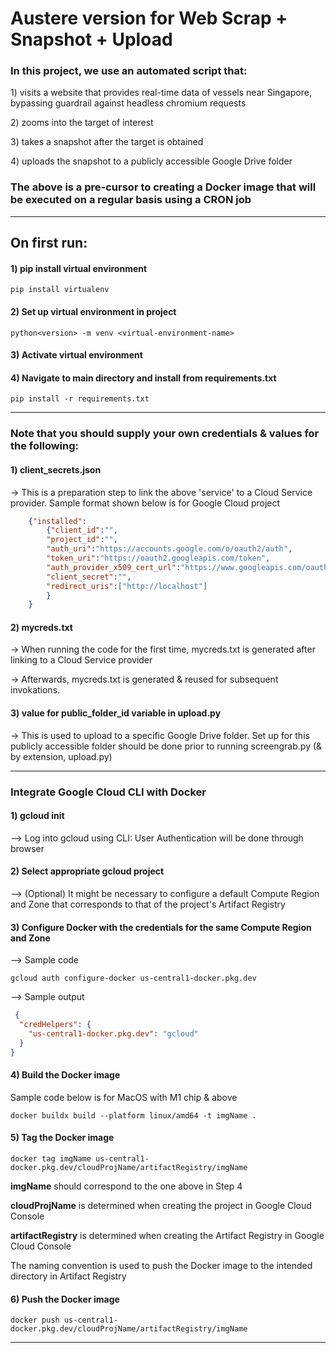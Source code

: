 <h1>Austere version for Web Scrap + Snapshot + Upload</h1>

<h3>In this project, we use an automated script that:</h3>
<p>1) visits a website that provides real-time data of vessels near Singapore, bypassing guardrail against headless chromium requests</p>
<p>2) zooms into the target of interest</p>
<p>3) takes a snapshot after the target is obtained</p>
<p>4) uploads the snapshot to a publicly accessible Google Drive folder</p>

<h3>The above is a pre-cursor to creating a Docker image that will be executed on a regular basis using a CRON job</h3>

---

<h2>On first run:</h2>
<h4>1) pip install virtual environment</h4>

`pip install virtualenv`

<h4>2) Set up virtual environment in project</h4>

`python<version> -m venv <virtual-environment-name>`

<h4>3) Activate virtual environment</h4>
<h4>4) Navigate to main directory and install from requirements.txt</h4>

`pip install -r requirements.txt`

---

<h3>Note that you should supply your own credentials & values for the following:</h3>
<h4>1) client_secrets.json</h4>
    <p>-> This is a preparation step to link the above 'service' to a Cloud Service provider. Sample format shown below is for Google Cloud project</p>

```json
    {"installed":
        {"client_id":"",
        "project_id":"",
        "auth_uri":"https://accounts.google.com/o/oauth2/auth",
        "token_uri":"https://oauth2.googleapis.com/token",
        "auth_provider_x509_cert_url":"https://www.googleapis.com/oauth2/v1/certs",
        "client_secret":"",
        "redirect_uris":["http://localhost"]
        }
    }
```

<h4>2) mycreds.txt</h4>
    <p>-> When running the code for the first time, mycreds.txt is generated after linking to a Cloud Service provider</p>
    <p>-> Afterwards, mycreds.txt is generated & reused for subsequent invokations.</p>
<h4>3) value for public_folder_id variable in upload.py</h4>
    <p>-> This is used to upload to a specific Google Drive folder. Set up for this publicly accessible folder should be done prior to running screengrab.py (& by extension, upload.py)</p>


---

<h3>Integrate Google Cloud CLI with Docker</h3>
<h4>1) gcloud init</h4>
<p>--> Log into gcloud using CLI: User Authentication will be done through browser</p>
<h4>2) Select appropriate gcloud project</h4>
<p>--> (Optional) It might be necessary to configure a default Compute Region and Zone that corresponds to that of the project's Artifact Registry</p>
<h4>3) Configure Docker with the credentials for the same Compute Region and Zone</h4>
<p>--> Sample code</p>

```
gcloud auth configure-docker us-central1-docker.pkg.dev
```

<p>--> Sample output</p>

```json
 {
  "credHelpers": {
    "us-central1-docker.pkg.dev": "gcloud"
  }
}
```

<h4>4) Build the Docker image</h4>
<p>Sample code below is for MacOS with M1 chip & above</p>

```
docker buildx build --platform linux/amd64 -t imgName .
```

<h4>5) Tag the Docker image</h4>

```
docker tag imgName us-central1-docker.pkg.dev/cloudProjName/artifactRegistry/imgName
```

<p><b>imgName</b> should correspond to the one above in Step 4</p>
<p><b>cloudProjName</b> is determined when creating the project in Google Cloud Console</p>
<p><b>artifactRegistry</b> is determined when creating the Artifact Registry in Google Cloud Console</p>

<p>The naming convention is used to push the Docker image to the intended directory in Artifact Registry</p>

<h4>6) Push the Docker image</h4>

```
docker push us-central1-docker.pkg.dev/cloudProjName/artifactRegistry/imgName
```

---
